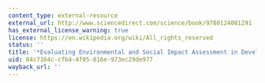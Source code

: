 ```yaml
---
content_type: external-resource
external_url: http://www.sciencedirect.com/science/book/9780124081291
has_external_license_warning: true
license: https://en.wikipedia.org/wiki/All_rights_reserved
status: ''
title: '*Evaluating Environmental and Social Impact Assessment in Developing Countries*'
uid: 04c7164c-cfb4-4f05-816e-973ec29de977
wayback_url: ''
---
```

